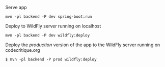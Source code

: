 Serve app 


    mvn -pl backend -P dev spring-boot:run
    
Deploy to WildFly server running on localhost


    mvn -pl backend -P dev wildfly:deploy
    
Deploy the _production_ version of the app to the WildFly server running on codecritique.org


    $ mvn -pl backend -P prod wildfly:deploy